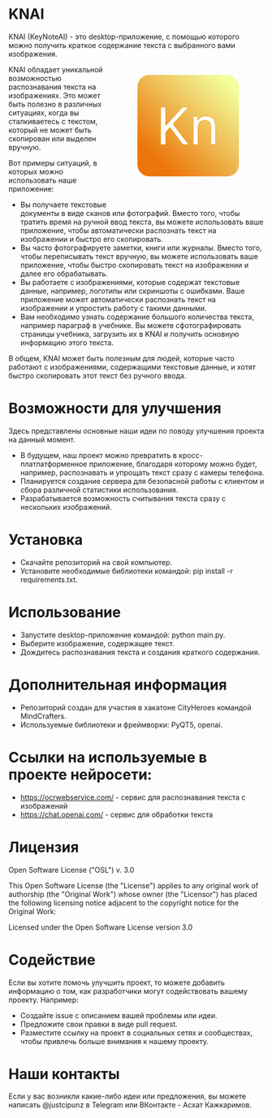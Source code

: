 # KNAI
KNAI (KeyNoteAI) - это desktop-приложение, с помощью которого можно получить краткое содержание текста с выбранного вами изображения.
<img src="https://github.com/CondInPunz/KNAI/blob/master/logo.png" height="200" align="right" vspace="50" hspace="50">

KNAI обладает уникальной возможностью распознавания текста на изображениях. Это может быть полезно в различных ситуациях, когда вы сталкиваетесь с текстом, который не может быть скопирован или выделен вручную.

Вот примеры ситуаций, в которых можно использовать наше приложение:

* Вы получаете текстовые документы в виде сканов или фотографий. Вместо того, чтобы тратить время на ручной ввод текста, вы можете использовать ваше приложение, чтобы автоматически распознать текст на изображении и быстро его скопировать.
* Вы часто фотографируете заметки, книги или журналы. Вместо того, чтобы переписывать текст вручную, вы можете использовать ваше приложение, чтобы быстро скопировать текст на изображении и далее его обрабатывать.
* Вы работаете с изображениями, которые содержат текстовые данные, например, логотипы или скриншоты с ошибками. Ваше приложение может автоматически распознать текст на изображении и упростить работу с такими данными.
* Вам необходимо узнать содержание большого количества текста, например параграф в учебнике. Вы можете сфотографировать страницы учебника, загрузить их в KNAI и получить основную информацию этого текста.

В общем, KNAI может быть полезным для людей, которые часто работают с изображениями, содержащими текстовые данные, и хотят быстро скопировать этот текст без ручного ввода.
# Возможности для улучшения
Здесь представлены основные наши идеи по поводу улучшения проекта на данный момент.
- В будущем, наш проект можно превратить в кросс-платлатформенное приложение, благодаря которому можно будет, например, распознавать и упрощать текст сразу с камеры телефона.
- Планируется создание сервера для безопасной работы с клиентом и сбора различной статистики использования.
- Разрабатывается возможность считывания текста сразу с нескольких изображений.
# Установка
- Скачайте репозиторий на свой компьютер.
- Установите необходимые библиотеки командой: pip install -r requirements.txt.
# Использование
- Запустите desktop-приложение командой: python main.py.
- Выберите изображение, содержащее текст.
- Дождитесь распознавания текста и создания краткого содержания.
# Дополнительная информация
- Репозиторий создан для участия в хакатоне CityHeroes командой MindCrafters.
- Используемые библиотеки и фреймворки: PyQT5, openai.
# Ссылки на используемые в проекте нейросети:
- https://ocrwebservice.com/ - сервис для распознавания текста с изображений
- https://chat.openai.com/ - сервис для обработки текста
# Лицензия
Open Software License ("OSL") v. 3.0

This Open Software License (the "License") applies to any original work of
authorship (the "Original Work") whose owner (the "Licensor") has placed the
following licensing notice adjacent to the copyright notice for the Original
Work:

  Licensed under the Open Software License version 3.0
 
 
# Содействие
Если вы хотите помочь улучшить проект, то можете добавить информацию о том, как разработчики могут содействовать вашему проекту. Например:
- Создайте issue с описанием вашей проблемы или идеи.
- Предложите свои правки в виде pull request.
- Разместите ссылку на проект в социальных сетях и сообществах, чтобы привлечь больше внимания к нашему проекту.
# Наши контакты
Если у вас возникли какие-либо идеи или предложения, вы можете написать @justcipunz в Telegram или ВКонтакте - Асхат Кажкаримов.
